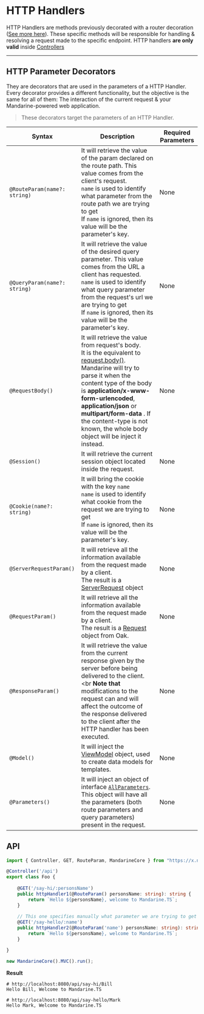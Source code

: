 # HTTP Handlers
HTTP Handlers are methods previously decorated with a router decoration ([See more here](/docs/mandarine/routes)). These specific methods will be responsible for handling & resolving a request made to the specific endpoint. HTTP handlers **are only valid** inside [Controllers](/docs/mandarine/controller)

----

## HTTP Parameter Decorators
They are decorators that are used in the parameters of a HTTP Handler. Every decorator provides a different functionality, but the objective is the same for all of them: The interaction of the current request & your Mandarine-powered web application.

> These decorators target the parameters of an HTTP Handler.

| Syntax | Description | Required Parameters |
| ------ | ----------- | -------- |
| `@RouteParam(name?: string)` | It will retrieve the value of the param declared on the route path. This value comes from the client's request. <br> `name` is used to identify what parameter from the route path we are trying to get <br> If `name` is ignored, then its value will be the parameter's key. | None
| `@QueryParam(name?: string)` | It will retrieve the value of the desired query parameter. This value comes from the URL a client has requested. <br> `name` is used to identify what query parameter from the request's url we are trying to get <br> If `name` is ignored, then its value will be the parameter's key. | None
| `@RequestBody()` | It will retrieve the value from request's body. <br> It is the equivalent to [request.body()](https://doc.deno.land/https/raw.githubusercontent.com/oakserver/oak/master/request.ts#Request). <br> Mandarine will try to parse it when the content type of the body is **application/x-www-form-urlencoded**, **application/json** or **multipart/form-data** . If the content-type is not known, the whole body object will be inject it instead. | None
| `@Session()` | It will retrieve the current session object located inside the request. | None
| `@Cookie(name?: string)` | It will bring the cookie with the key `name` <br> `name` is used to identify what cookie from the request we are trying to get <br> If `name` is ignored, then its value will be the parameter's key. | None
| `@ServerRequestParam()` | It will retrieve all the information available from the request made by a client. <br> The result is a [ServerRequest](https://doc.deno.land/https/raw.githubusercontent.com/denoland/deno/master/std/http/server.ts#ServerRequest) object | None
| `@RequestParam()` | It will retrieve all the information available from the request made by a client. <br> The result is a [Request](https://doc.deno.land/https/raw.githubusercontent.com/oakserver/oak/master/request.ts#Request) object from Oak. | None
| `@ResponseParam()` | It will retrieve the value from the current response given by the server before being delivered to the client. <br **Note that** modifications to the request can and will affect the outcome of the response delivered to the client after the HTTP handler has been executed. | None
| `@Model()` | It will inject the [ViewModel](https://doc.deno.land/https/raw.githubusercontent.com/mandarineorg/mandarinets/master/mvc-framework/core/modules/view-engine/viewModel.ts) object, used to create data models for templates. | None
| `@Parameters()` | It will inject an object of interface [`AllParameters`](https://doc.deno.land/https/raw.githubusercontent.com/mandarineorg/mandarinets/develop/mvc-framework/mandarine-mvc.ns.ts#MandarineMvc.AllParameters). This object will have all the parameters (both route parameters and query parameters) present in the request. | None

## API

```typescript
import { Controller, GET, RouteParam, MandarineCore } from "https://x.nest.land/MandarineTS@1.4.0/mod.ts";

@Controller('/api')
export class Foo {
     
    @GET('/say-hi/:personsName')
    public httpHandler1(@RouteParam() personsName: string): string {
        return `Hello ${personsName}, welcome to Mandarine.TS`;
    }
    
    // This one specifies manually what parameter we are trying to get
    @GET('/say-hello/:name')
    public httpHandler2(@RouteParam('name') personsName: string): string {
        return `Hello ${personsName}, welcome to Mandarine.TS`;
    }

}

new MandarineCore().MVC().run();
```
**Result**
```http request
# http://localhost:8080/api/say-hi/Bill
Hello Bill, Welcome to Mandarine.TS

# http://localhost:8080/api/say-hello/Mark
Hello Mark, Welcome to Mandarine.TS
```
